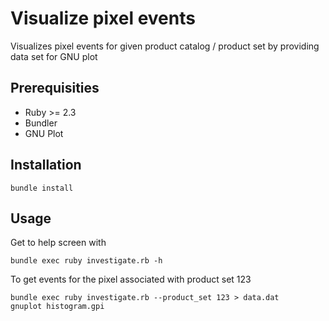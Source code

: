 Visualize pixel events
======================

Visualizes pixel events for given product catalog / product set by providing data set for GNU plot

Prerequisities
--------------

* Ruby >= 2.3
* Bundler
* GNU Plot

Installation
------------

    bundle install

Usage
-----

Get to help screen with

    bundle exec ruby investigate.rb -h

To get events for the pixel associated with product set 123

    bundle exec ruby investigate.rb --product_set 123 > data.dat
    gnuplot histogram.gpi
